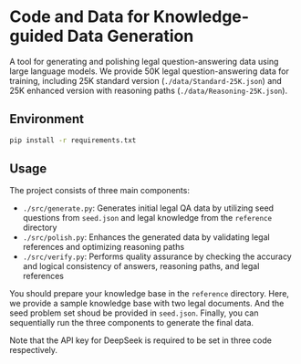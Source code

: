 # Code and Data for Knowledge-guided Data Generation

A tool for generating and polishing legal question-answering data using large language models.
We provide 50K legal question-answering data for training, including 25K standard version (`./data/Standard-25K.json`) and 25K enhanced version with reasoning paths (`./data/Reasoning-25K.json`).

## Environment

```bash
pip install -r requirements.txt
```

## Usage

The project consists of three main components:

- `./src/generate.py`: Generates initial legal QA data by utilizing seed questions from `seed.json` and legal knowledge from the `reference` directory
- `./src/polish.py`: Enhances the generated data by validating legal references and optimizing reasoning paths
- `./src/verify.py`: Performs quality assurance by checking the accuracy and logical consistency of answers, reasoning paths, and legal references 

You should prepare your knowledge base in the `reference` directory. Here, we provide a sample knowledge base with two legal documents. And the seed problem set shoud be provided in `seed.json`. Finally, you can sequentially run the three components to generate the final data. 

Note that the API key for DeepSeek is required to be set in three code respectively.